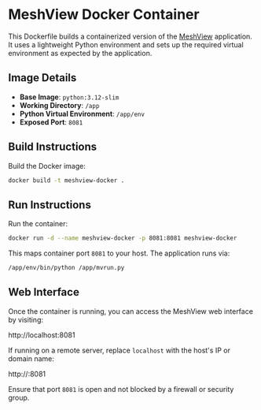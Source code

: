 # MeshView Docker Container

This Dockerfile builds a containerized version of the [MeshView](https://github.com/pablorevilla-meshtastic/meshview) application. It uses a lightweight Python environment and sets up the required virtual environment as expected by the application.

## Image Details

- **Base Image**: `python:3.12-slim`
- **Working Directory**: `/app`
- **Python Virtual Environment**: `/app/env`
- **Exposed Port**: `8081`

## Build Instructions

Build the Docker image:

```bash
docker build -t meshview-docker .
```

## Run Instructions

Run the container:

```bash
docker run -d --name meshview-docker -p 8081:8081 meshview-docker
```

This maps container port `8081` to your host. The application runs via:

```bash
/app/env/bin/python /app/mvrun.py
```

## Web Interface

Once the container is running, you can access the MeshView web interface by visiting:

http://localhost:8081

If running on a remote server, replace `localhost` with the host's IP or domain name:

http://<host>:8081

Ensure that port `8081` is open and not blocked by a firewall or security group.
